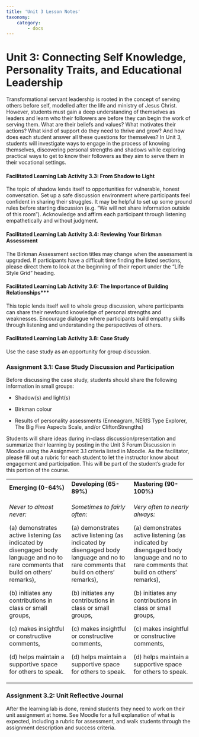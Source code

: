 ```yaml
---
title: 'Unit 3 Lesson Notes'
taxonomy:
    category:
        - docs
---
```

# Unit 3: Connecting Self Knowledge, Personality Traits, and Educational Leadership  

Transformational servant leadership is rooted in the concept of serving others before self, modelled after the life and ministry of Jesus Christ. However, students must gain a deep understanding of themselves as leaders and learn who their followers are before they can begin the work of serving them. What are their beliefs and values? What motivates their actions? What kind of support do they need to thrive and grow? And how does each student answer all these questions for themselves? In Unit 3, students will investigate ways to engage in the process of knowing themselves, discovering personal strengths and shadows while exploring practical ways to get to know their followers as they aim to serve them in their vocational settings.

#### Facilitated Learning Lab Activity 3.3: From Shadow to Light

The topic of shadow lends itself to opportunities for vulnerable, honest conversation. Set up a safe discussion environment where participants feel confident in sharing their struggles. It may be helpful to set up some ground rules before starting discussion (e.g. “We will not share information outside of this room”). Acknowledge and affirm each participant through listening empathetically and without judgment.

#### Facilitated Learning Lab Activity 3.4: Reviewing Your Birkman Assessment

The Birkman Assessment section titles may change when the assessment is upgraded. If participants have a difficult time finding the listed sections, please direct them to look at the beginning of their report under the “Life Style Grid” heading.

#### Facilitated Learning Lab Activity 3.6: The Importance of Building Relationships***

This topic lends itself well to whole group discussion, where participants can share their newfound knowledge of personal strengths and weaknesses. Encourage dialogue where participants build empathy skills through listening and understanding the perspectives of others.

#### Facilitated Learning Lab Activity 3.8: Case Study  
Use the case study as an opportunity for group discussion.

### Assignment 3.1: Case Study Discussion and Participation

Before discussing the case study, students should share the following information in small groups:

  - Shadow(s) and light(s)

  - Birkman colour

  - Results of personality assessments (Enneagram, NERIS Type Explorer, The Big Five Aspects Scale, and/or CliftonStrengths)

Students will share ideas during in-class discussion/presentation and summarize their learning by posting in the Unit 3 Forum Discussion in Moodle using the Assignment 3.1 criteria listed in Moodle. As the facilitator, please fill out a rubric for each student to let the instructor know about engagement and participation. This will be part of the student’s grade for this portion of the course.

<table>
<tbody>
<tr class="odd">
<td><strong>Emerging (0-64%)</strong></td>
<td><strong>Developing (65-89%)</strong></td>
<td><strong>Mastering (90-100%)</strong></td>
</tr>
<tr class="even">
<td><p><em>Never to almost never:</em></p>
<p>(a) demonstrates active listening (as indicated by disengaged body language and no to rare comments that build on others’ remarks),</p>
<p>(b) initiates any contributions in class or small groups,</p>
<p>(c) makes insightful or constructive comments,</p>
<p>(d) helps maintain a supportive space for others to speak.</p></td>
<td><p><em>Sometimes to fairly often:</em></p>
<p>(a) demonstrates active listening (as indicated by disengaged body language and no to rare comments that build on others’ remarks),</p>
<p>(b) initiates any contributions in class or small groups,</p>
<p>(c) makes insightful or constructive comments,</p>
<p>(d) helps maintain a supportive space for others to speak.</p></td>
<td><p><em>Very often to nearly always:</em></p>
<p>(a) demonstrates active listening (as indicated by disengaged body language and no to rare comments that build on others’ remarks),</p>
<p>(b) initiates any contributions in class or small groups,</p>
<p>(c) makes insightful or constructive comments,</p>
<p>(d) helps maintain a supportive space for others to speak.</p></td>
</tr>
</tbody>
</table>

### Assignment 3.2: Unit Reflective Journal

After the learning lab is done, remind students they need to work on their unit assignment at home. See Moodle for a full explanation of what is expected, including a rubric for assessment, and walk students through the assignment description and success criteria.
